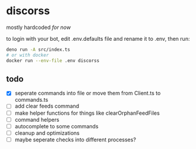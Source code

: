 # discorss

mostly hardcoded _for now_

to login with your bot, edit .env.defaults file and rename it to .env, then run:

```sh
deno run -A src/index.ts
# or with docker
docker run --env-file .env discorss
```

## todo

- [x] seperate commands into file or move them from Client.ts to commands.ts
- [ ] add clear feeds command
- [ ] make helper functions for things like clearOrphanFeedFiles
- [ ] command helpers
- [ ] autocomplete to some commands
- [ ] cleanup and optimizations
- [ ] maybe seperate checks into different processes?
